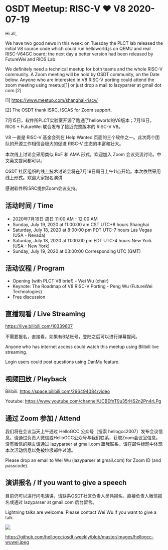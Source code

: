 # OSDT Meetup: RISC-V ❤️ V8 2020-07-19

Hi all,

We have two good news in this week: on Tuesday the PLCT lab released the initial
V8 source code which could run helloworld.js on QEMU and real RISC-V64GC board;
the next day a better version had been released by FutureWei and RIOS Lab.

We definitely need a technical meetup for both teams and the whole RISC-V
community. A Zoom meeting will be hold by OSDT community, on the Date below.
Anyone who are interested in V8 RISC-V porting could attend the zoom meeting using
meetup[1] or just drop a mail to lazyparser at gmail dot com.[2]

[1] https://www.meetup.com/shanghai-riscv/

[2] The OSDT thank ISRC, ISCAS for Zoom support.

7月15日，软件所PLCT实验室开源了跑通了helloworld的V8版本；7月16日，RIOS + FutureWei 联合发布了接近完整版本的 RISC-V V8。

V8 一直是 RISC-V 基金会列在 Help Wanted 页面的三个软件之一。此次两个团队的开源工作相信会极大的促进 RISC-V 生态的丰富和壮大。

本次线上讨论会采用类似 BoF 和 AMA 形式。欢迎加入 Zoom 会议交流讨论。中文英文提问都可以。

OSDT 社区组织的线上技术讨论会将在7月19日周日上午11点开始。本次依然采用线上形式。欢迎大家报名演讲.

感谢软件所ISRC提供Zoom会议支持。

## 活动时间 / Time

- 2020年7月19日 周日 11:00 AM - 12:00 AM
- Sunday, July 19, 2020 at 11:00:00 am	CST	UTC+8 hours Shanghai
- Saturday, July 18, 2020 at 8:00:00 pm	PDT	UTC-7 hours Las Vegas (USA - Nevada)
- Saturday, July 18, 2020 at 11:00:00 pm EDT UTC-4 hours New York (USA - New York)
- Sunday, July 19, 2020 at 03:00:00 Corresponding UTC (GMT)

## 活动议程 / Program

- Opening (with PLCT V8 brief) - Wei Wu (chair)
- Keynote: The Roadmap of V8 RISC-V Porting - Peng Wu (FutureWei Technologies)
- Free discussion

## 直播观看 / Live Streaming

https://live.bilibili.com/10339607

不需要报名，直接看。如果有B站账号，登陆之后可以进行弹幕提问。

Anyone who has internet access could watch this meetup using Bilibili live streaming.

Login users could post questions using DanMu feature.

## 视频回放 / Playback

Bilibili: https://space.bilibili.com/296494084/video

Youtube: https://www.youtube.com/channel/UCBEfnT9u35rHS2n2Pn4rLPg

## 通过 Zoom 参加 / Attend

我们将在会议当天上午通过 HelloGCC 公众号（搜索 hellogcc2007）发布会议信息。请通过负责人微信或HelloGCC公众号与我们联系，获取Zoom会议室信息。没有微信的朋友请通过 lazyparser at gmail.com 跟我联系，请在邮件标题中体现本次活动信息以免被垃圾邮件过滤。

Please drop an email to Wei Wu (lazyparser at gmail.com) for Zoom ID (and passcode).

## 演讲报名 / If you want to give a speech

目前仍可以进行闪电演讲，请联系OSDT社区负责人吴伟报名。直接负责人微信报名或通过 lazyparser at gmail.com 后台留言。

Lightning talks are welcome. Please contact Wei Wu if you want to give a talk.

![](https://github.com/hellogcc/osdt-weekly/blob/master/images/hellogcc-wuwei.jpeg)

https://github.com/hellogcc/osdt-weekly/blob/master/images/hellogcc-wuwei.jpeg
